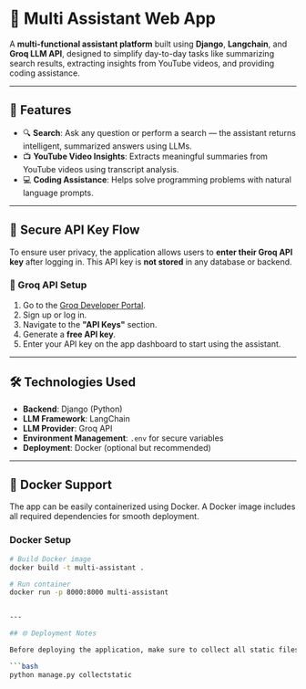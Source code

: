 # 🧠 Multi Assistant Web App

A **multi-functional assistant platform** built using **Django**, **Langchain**, and **Groq LLM API**, designed to simplify day-to-day tasks like summarizing search results, extracting insights from YouTube videos, and providing coding assistance.

---

## 🚀 Features

- 🔍 **Search**: Ask any question or perform a search — the assistant returns intelligent, summarized answers using LLMs.
- 📺 **YouTube Video Insights**: Extracts meaningful summaries from YouTube videos using transcript analysis.
- 💻 **Coding Assistance**: Helps solve programming problems with natural language prompts.

---

## 🔐 Secure API Key Flow

To ensure user privacy, the application allows users to **enter their Groq API key** after logging in. This API key is **not stored** in any database or backend.

### 🔑 Groq API Setup
1. Go to the [Groq Developer Portal](https://console.groq.com/developer).
2. Sign up or log in.
3. Navigate to the **"API Keys"** section.
4. Generate a **free API key**.
5. Enter your API key on the app dashboard to start using the assistant.

---

## 🛠️ Technologies Used

- **Backend**: Django (Python)
- **LLM Framework**: LangChain
- **LLM Provider**: Groq API
- **Environment Management**: `.env` for secure variables
- **Deployment**: Docker (optional but recommended)

---

## 🐳 Docker Support

The app can be easily containerized using Docker. A Docker image includes all required dependencies for smooth deployment.

### Docker Setup
```bash
# Build Docker image
docker build -t multi-assistant .

# Run container
docker run -p 8000:8000 multi-assistant


---

## 🌐 Deployment Notes

Before deploying the application, make sure to collect all static files to ensure the frontend renders correctly:

```bash
python manage.py collectstatic
